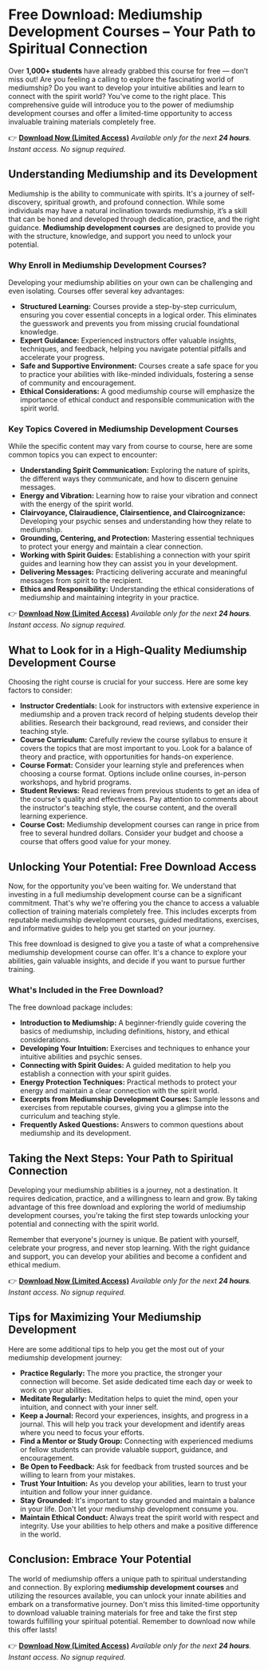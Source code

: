 # Free Download: Mediumship Development Courses – Your Path to Spiritual Connection

Over **1,000+ students** have already grabbed this course for free — don’t miss out! Are you feeling a calling to explore the fascinating world of mediumship? Do you want to develop your intuitive abilities and learn to connect with the spirit world? You've come to the right place. This comprehensive guide will introduce you to the power of mediumship development courses and offer a limited-time opportunity to access invaluable training materials completely free.

👉 [**Download Now (Limited Access)**](https://udemywork.com/mediumship-development-courses)
_Available only for the next **24 hours**. Instant access. No signup required._

## Understanding Mediumship and its Development

Mediumship is the ability to communicate with spirits. It's a journey of self-discovery, spiritual growth, and profound connection. While some individuals may have a natural inclination towards mediumship, it’s a skill that can be honed and developed through dedication, practice, and the right guidance. **Mediumship development courses** are designed to provide you with the structure, knowledge, and support you need to unlock your potential.

### Why Enroll in Mediumship Development Courses?

Developing your mediumship abilities on your own can be challenging and even isolating. Courses offer several key advantages:

*   **Structured Learning:** Courses provide a step-by-step curriculum, ensuring you cover essential concepts in a logical order. This eliminates the guesswork and prevents you from missing crucial foundational knowledge.
*   **Expert Guidance:** Experienced instructors offer valuable insights, techniques, and feedback, helping you navigate potential pitfalls and accelerate your progress.
*   **Safe and Supportive Environment:** Courses create a safe space for you to practice your abilities with like-minded individuals, fostering a sense of community and encouragement.
*   **Ethical Considerations:** A good mediumship course will emphasize the importance of ethical conduct and responsible communication with the spirit world.

### Key Topics Covered in Mediumship Development Courses

While the specific content may vary from course to course, here are some common topics you can expect to encounter:

*   **Understanding Spirit Communication:** Exploring the nature of spirits, the different ways they communicate, and how to discern genuine messages.
*   **Energy and Vibration:** Learning how to raise your vibration and connect with the energy of the spirit world.
*   **Clairvoyance, Clairaudience, Clairsentience, and Claircognizance:** Developing your psychic senses and understanding how they relate to mediumship.
*   **Grounding, Centering, and Protection:** Mastering essential techniques to protect your energy and maintain a clear connection.
*   **Working with Spirit Guides:** Establishing a connection with your spirit guides and learning how they can assist you in your development.
*   **Delivering Messages:** Practicing delivering accurate and meaningful messages from spirit to the recipient.
*   **Ethics and Responsibility:** Understanding the ethical considerations of mediumship and maintaining integrity in your practice.

👉 [**Download Now (Limited Access)**](https://udemywork.com/mediumship-development-courses)
_Available only for the next **24 hours**. Instant access. No signup required._

## What to Look for in a High-Quality Mediumship Development Course

Choosing the right course is crucial for your success. Here are some key factors to consider:

*   **Instructor Credentials:** Look for instructors with extensive experience in mediumship and a proven track record of helping students develop their abilities. Research their background, read reviews, and consider their teaching style.
*   **Course Curriculum:** Carefully review the course syllabus to ensure it covers the topics that are most important to you. Look for a balance of theory and practice, with opportunities for hands-on experience.
*   **Course Format:** Consider your learning style and preferences when choosing a course format. Options include online courses, in-person workshops, and hybrid programs.
*   **Student Reviews:** Read reviews from previous students to get an idea of the course's quality and effectiveness. Pay attention to comments about the instructor's teaching style, the course content, and the overall learning experience.
*   **Course Cost:** Mediumship development courses can range in price from free to several hundred dollars. Consider your budget and choose a course that offers good value for your money.

## Unlocking Your Potential: Free Download Access

Now, for the opportunity you've been waiting for. We understand that investing in a full mediumship development course can be a significant commitment. That's why we're offering you the chance to access a valuable collection of training materials completely free. This includes excerpts from reputable mediumship development courses, guided meditations, exercises, and informative guides to help you get started on your journey.

This free download is designed to give you a taste of what a comprehensive mediumship development course can offer. It's a chance to explore your abilities, gain valuable insights, and decide if you want to pursue further training.

### What's Included in the Free Download?

The free download package includes:

*   **Introduction to Mediumship:** A beginner-friendly guide covering the basics of mediumship, including definitions, history, and ethical considerations.
*   **Developing Your Intuition:** Exercises and techniques to enhance your intuitive abilities and psychic senses.
*   **Connecting with Spirit Guides:** A guided meditation to help you establish a connection with your spirit guides.
*   **Energy Protection Techniques:** Practical methods to protect your energy and maintain a clear connection with the spirit world.
*   **Excerpts from Mediumship Development Courses:** Sample lessons and exercises from reputable courses, giving you a glimpse into the curriculum and teaching style.
*   **Frequently Asked Questions:** Answers to common questions about mediumship and its development.

## Taking the Next Steps: Your Path to Spiritual Connection

Developing your mediumship abilities is a journey, not a destination. It requires dedication, practice, and a willingness to learn and grow. By taking advantage of this free download and exploring the world of mediumship development courses, you're taking the first step towards unlocking your potential and connecting with the spirit world.

Remember that everyone's journey is unique. Be patient with yourself, celebrate your progress, and never stop learning. With the right guidance and support, you can develop your abilities and become a confident and ethical medium.

👉 [**Download Now (Limited Access)**](https://udemywork.com/mediumship-development-courses)
_Available only for the next **24 hours**. Instant access. No signup required._

## Tips for Maximizing Your Mediumship Development

Here are some additional tips to help you get the most out of your mediumship development journey:

*   **Practice Regularly:** The more you practice, the stronger your connection will become. Set aside dedicated time each day or week to work on your abilities.
*   **Meditate Regularly:** Meditation helps to quiet the mind, open your intuition, and connect with your inner self.
*   **Keep a Journal:** Record your experiences, insights, and progress in a journal. This will help you track your development and identify areas where you need to focus your efforts.
*   **Find a Mentor or Study Group:** Connecting with experienced mediums or fellow students can provide valuable support, guidance, and encouragement.
*   **Be Open to Feedback:** Ask for feedback from trusted sources and be willing to learn from your mistakes.
*   **Trust Your Intuition:** As you develop your abilities, learn to trust your intuition and follow your inner guidance.
*   **Stay Grounded:** It's important to stay grounded and maintain a balance in your life. Don't let your mediumship development consume you.
*   **Maintain Ethical Conduct:** Always treat the spirit world with respect and integrity. Use your abilities to help others and make a positive difference in the world.

## Conclusion: Embrace Your Potential

The world of mediumship offers a unique path to spiritual understanding and connection. By exploring **mediumship development courses** and utilizing the resources available, you can unlock your innate abilities and embark on a transformative journey. Don't miss this limited-time opportunity to download valuable training materials for free and take the first step towards fulfilling your spiritual potential. Remember to download now while this offer lasts!

👉 [**Download Now (Limited Access)**](https://udemywork.com/mediumship-development-courses)
_Available only for the next **24 hours**. Instant access. No signup required._

